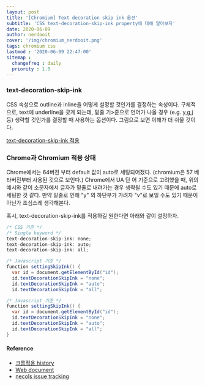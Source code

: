 ```yaml
---
layout: post
title: '[Chromium] Text decoration skip ink 옵션'
subtitle: 'CSS text-decoration-skip-ink property에 대해 알아보자'
date: 2020-06-09
author: nerdooit
cover: '/img/chromium_nerdooit.png'
tags: chromium css
lastmod : '2020-06-09 22:47:00'
sitemap :
  changefreq : daily
  priority : 1.0
---
```

### text-decoration-skip-ink
CSS 속성으로 outline과 inline을 어떻게 설정할 것인가를 결정하는 속성이다. 구체적으로, text에 underline을 긋게 되는데, 밑줄 기>준으로 언어가 나올 경우 (e.g. y,g,j 등) 생략할 것인가를 결정할 때 사용하는 옵션이다. 그림으로 보면 이해가 더 쉬울 것이다.

[text-decoration-skip-ink 적용]()

### Chrome과 Chromium 적용 상태
Chrome에서는 64버전 부터 default 값이 auto로 세팅되어졌다. (chromium은 57 베타버전부터 사용된 것으로 보인다.) Chrome에서 UA 단
어 기준으로 고려했을 때, 위의 예시와 같이 소문자에서 글자가 밑줄로 내려가는 경우 생략될 수도 있기 때문에 auto로 세팅한 것 같다. 만약 밑줄로 인해 "y" 의 하단부가 가려자 "v"로 보일 수도 있기 때문이 아닌가 조심스레 생각해본다.

혹시, text-decoration-skip-ink를 적용하길 원한다면 아래와 같이 설정하자.

```java
/* CSS 기준 */
/* Single keyword */
text-decoration-skip-ink: none;
text-decoration-skip-ink: auto;
text-decoration-skip-ink: all;

/* Javascript 기준 */
function settingSkipInk() {
  var id = document.getElementById("id");
  id.textDecorationSkipInk = "none";
  id.textDecorationSkipInk = "auto";
  id.textDecorationSkipInk = "all";

/* Javascript 기준 */
function settingSkipInk() {
  var id = document.getElementById("id");
  id.textDecorationSkipInk = "none";
  id.textDecorationSkipInk = "auto";
  id.textDecorationSkipInk = "all";
}
```

#### Reference
- [크롬적용 history](https://www.chromestatus.com/feature/5631679087509504)
- [Web document](https://developer.mozilla.org/en-US/docs/Web/CSS/text-decoration-skip-ink)
- [necols issue tracking](https://github.com/necolas/normalize.css/issues/722)

